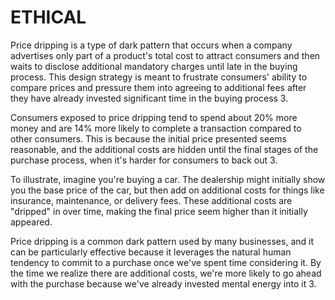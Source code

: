 # ETHICAL
Price dripping is a type of dark pattern that occurs when a company advertises only part of a product's total cost to attract consumers and then waits to disclose additional mandatory charges until late in the buying process. This design strategy is meant to frustrate consumers' ability to compare prices and pressure them into agreeing to additional fees after they have already invested significant time in the buying process 3.

Consumers exposed to price dripping tend to spend about 20% more money and are 14% more likely to complete a transaction compared to other consumers. This is because the initial price presented seems reasonable, and the additional costs are hidden until the final stages of the purchase process, when it's harder for consumers to back out 3.

To illustrate, imagine you're buying a car. The dealership might initially show you the base price of the car, but then add on additional costs for things like insurance, maintenance, or delivery fees. These additional costs are "dripped" in over time, making the final price seem higher than it initially appeared.

Price dripping is a common dark pattern used by many businesses, and it can be particularly effective because it leverages the natural human tendency to commit to a purchase once we've spent time considering it. By the time we realize there are additional costs, we're more likely to go ahead with the purchase because we've already invested mental energy into it 3.

